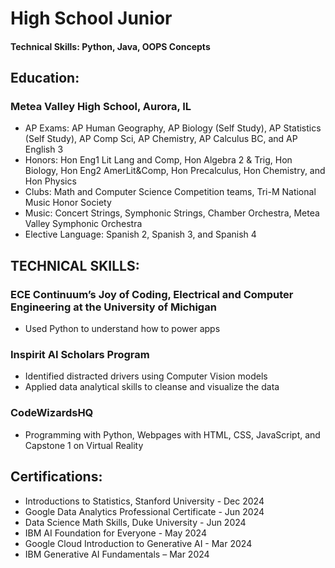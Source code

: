 # High School Junior

#### Technical Skills: Python, Java, OOPS Concepts

## Education: 
### Metea Valley High School, Aurora, IL
- AP Exams: AP Human Geography, AP Biology (Self Study), AP Statistics (Self Study), AP Comp Sci, AP Chemistry, AP Calculus BC, and AP English 3
-	Honors: Hon Eng1 Lit Lang and Comp, Hon Algebra 2 & Trig, Hon Biology, Hon Eng2 AmerLit&Comp, Hon Precalculus, Hon Chemistry, and Hon Physics
-	Clubs: Math and Computer Science Competition teams, Tri-M National Music Honor Society
- Music: Concert Strings, Symphonic Strings, Chamber Orchestra, Metea Valley Symphonic Orchestra 
-	Elective Language: Spanish 2, Spanish 3, and Spanish 4

## TECHNICAL SKILLS:
### ECE Continuum’s Joy of Coding, Electrical and Computer Engineering at the University of Michigan
  -	Used Python to understand how to power apps
### Inspirit AI Scholars Program
  -	Identified distracted drivers using Computer Vision models
  -	Applied data analytical skills to cleanse and visualize the data
### CodeWizardsHQ
  -	Programming with Python, Webpages with HTML, CSS, JavaScript, and Capstone 1 on Virtual Reality 

## Certifications:
-	Introductions to Statistics, Stanford University - Dec 2024 
-	Google Data Analytics Professional Certificate - Jun 2024
-	Data Science Math Skills, Duke University - Jun 2024
-	IBM AI Foundation for Everyone - May 2024
-	Google Cloud Introduction to Generative AI - Mar 2024
-	IBM Generative AI Fundamentals – Mar 2024


